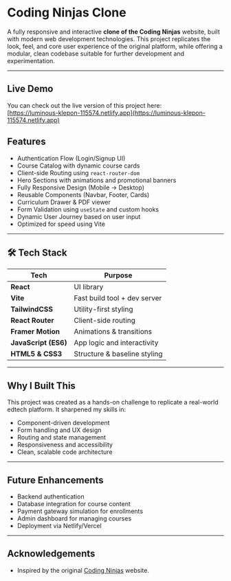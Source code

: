 
  
 
 #  Coding Ninjas Clone

A fully responsive and interactive **clone of the Coding Ninjas** website, built with modern web development technologies. This project replicates the look, feel, and core user experience of the original platform, while offering a modular, clean codebase suitable for further development and experimentation.

---

## Live Demo

You can check out the live version of this project here:  
[https://luminous-klepon-115574.netlify.app](https://luminous-klepon-115574.netlify.app)

##  Features

-  Authentication Flow (Login/Signup UI)
-  Course Catalog with dynamic course cards
-  Client-side Routing using `react-router-dom`
-  Hero Sections with animations and promotional banners
-  Fully Responsive Design (Mobile → Desktop)
-  Reusable Components (Navbar, Footer, Cards)
- Curriculum Drawer & PDF viewer
-  Form Validation using `useState` and custom hooks
-  Dynamic User Journey based on user input
-  Optimized for speed using Vite

---

## 🛠 Tech Stack

| Tech               | Purpose                          |
|--------------------|----------------------------------|
| **React**          | UI library                       |
| **Vite**           | Fast build tool + dev server     |
| **TailwindCSS**    | Utility-first styling            |
| **React Router**   | Client-side routing              |
| **Framer Motion**  | Animations & transitions         |
| **JavaScript (ES6)**| App logic and interactivity     |
| **HTML5 & CSS3**   | Structure & baseline styling     |

---

##  Why I Built This

This project was created as a hands-on challenge to replicate a real-world edtech platform. It sharpened my skills in:

-  Component-driven development  
-  Form handling and UX design  
-  Routing and state management  
-  Responsiveness and accessibility  
-  Clean, scalable code architecture  

---

##  Future Enhancements

-  Backend authentication  
-  Database integration for course content  
-  Payment gateway simulation for enrollments  
-  Admin dashboard for managing courses  
-  Deployment via Netlify/Vercel  

---

## Acknowledgements

- Inspired by the original [Coding Ninjas](https://www.codingninjas.com/) website.




 
 

 
 
 
